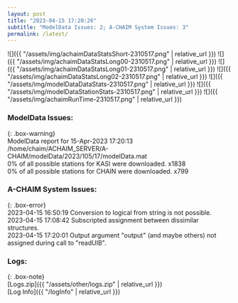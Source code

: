 ```yaml
---
layout: post
title: "2023-04-15 17:20:26"
subtitle: "ModelData Issues: 2; A-CHAIM System Issues: 3"
permalink: /latest/
---
```


![]({{ "/assets/img/achaimDataStatsShort-2310517.png" | relative_url }})
![]({{ "/assets/img/achaimDataStatsLong00-2310517.png" | relative_url }})
![]({{ "/assets/img/achaimDataStatsLong01-2310517.png" | relative_url }})
![]({{ "/assets/img/achaimDataStatsLong02-2310517.png" | relative_url }})
![]({{ "/assets/img/modelDataDataStats-2310517.png" | relative_url }})
![]({{ "/assets/img/modelDataStationStats-2310517.png" | relative_url }})
![]({{ "/assets/img/achaimRunTime-2310517.png" | relative_url }})


### ModelData Issues:  
  
{: .box-warning}  
 ModelData report for 15-Apr-2023 17:20:13   
 /home/chaim/ACHAIM_SERVER/A-CHAIM/modelData/2023/105/17/modelData.mat   
 0% of all possible stations for KASI were downloaded. x1838   
 0% of all possible stations for CHAIN were downloaded. x799   
  
### A-CHAIM System Issues:  
  
{: .box-error}  
2023-04-15 16:50:19 Conversion to logical from string is not possible.  
2023-04-15 17:08:42 Subscripted assignment between dissimilar structures.  
2023-04-15 17:20:01 Output argument "output" (and maybe others) not assigned during call to "readUIB".  

### Logs:  
  
{: .box-note}  
[Logs.zip]({{ "/assets/other/logs.zip" | relative_url }})  
[Log Info]({{ "/logInfo" | relative_url }})  
